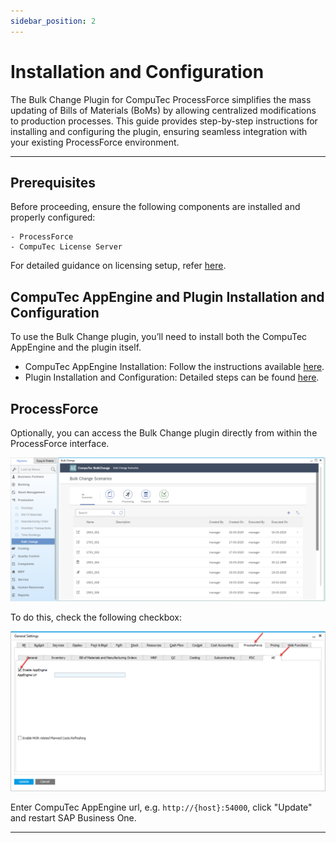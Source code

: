 ```yaml
---
sidebar_position: 2
---
```


# Installation and Configuration

The Bulk Change Plugin for CompuTec ProcessForce simplifies the mass updating of Bills of Materials (BoMs) by allowing centralized modifications to production processes. This guide provides step-by-step instructions for installing and configuring the plugin, ensuring seamless integration with your existing ProcessForce environment.

---

## Prerequisites

Before proceeding, ensure the following components are installed and properly configured:

    - ProcessForce
    - CompuTec License Server

For detailed guidance on licensing setup, refer [here](/docs/processforce/administrator-guide/licensing/license-server/overview/).

## CompuTec AppEngine and Plugin Installation and Configuration

To use the Bulk Change plugin, you’ll need to install both the CompuTec AppEngine and the plugin itself.

- CompuTec AppEngine Installation: Follow the instructions available [here](../../administrators-guide/installation.md).
- Plugin Installation and Configuration: Detailed steps can be found [here](../../../version-2.0/administrators-guide/configuration-and-administration/overview.md).

## ProcessForce

Optionally, you can access the Bulk Change plugin directly from within the ProcessForce interface.

![Bulk Change Plugin](./media/bulk-changes-of-bom/image2020-3-25-16-40-30.png)

To do this, check the following checkbox:

![Bulk Change](./media/bulk-changes-of-bom/image2020-1-18-8-33-41.png)

Enter CompuTec AppEngine url, e.g. `http://{host}:54000`, click "Update" and restart SAP Business One.

---
